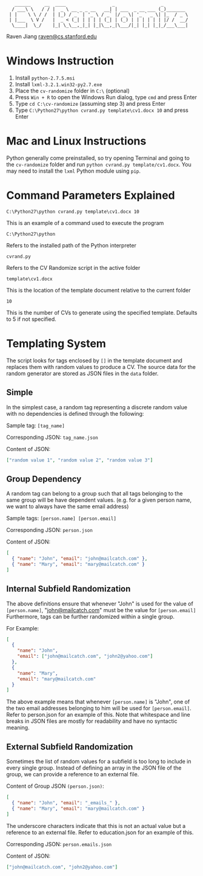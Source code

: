 ````
   ______     __  ____                 _                 _
  / ___\ \   / / |  _ \ __ _ _ __   __| | ___  _ __ ___ (_)_______
 | |    \ \ / /  | |_) / _` | '_ \ / _` |/ _ \| '_ ` _ \| |_  / _ \
 | |___  \ V /   |  _ < (_| | | | | (_| | (_) | | | | | | |/ /  __/
  \____|  \_/    |_| \_\__,_|_| |_|\__,_|\___/|_| |_| |_|_/___\___|

````

Raven Jiang
raven@cs.stanford.edu

Windows Instruction
==============================================================================

1.  Install `python-2.7.5.msi`
2.  Install `lxml-3.2.1.win32-py2.7.exe`
3.  Place the `cv-randomize` folder in `C:\` (optional)
4.  Press `Win + R` to open the Windows Run dialog, type `cmd` and press Enter
5.  Type `cd C:\cv-randomize` (assuming step 3) and press Enter
6.  Type `C:\Python27\python cvrand.py template\cv1.docx 10` and press Enter

Mac and Linux Instructions
==============================================================================

Python generally come preinstalled, so try opening Terminal and going to the
`cv-randomize` folder and run `python cvrand.py template/cv1.docx`. You may need to
install the `lxml` Python module using `pip`.

Command Parameters Explained
==============================================================================

`C:\Python27\python cvrand.py template\cv1.docx 10`

This is an example of a command used to execute the program

`C:\Python27\python`

Refers to the installed path of the Python interpreter

`cvrand.py`

Refers to the CV Randomize script in the active folder

`template\cv1.docx`

This is the location of the template document relative to the current folder

`10`

This is the number of CVs to generate using the specified template. Defaults
to 5 if not specified.

Templating System
==============================================================================

The script looks for tags enclosed by `[]` in the template document and replaces
them with random values to produce a CV. The source data for the random
generator are stored as JSON files in the `data` folder.

Simple
------------------------------------------------------------------------------

In the simplest case, a random tag representing a discrete random value with
no dependencies is defined through the following:

Sample tag:           `[tag_name]`

Corresponding JSON:   `tag_name.json`

Content of JSON:
````JSON
["random value 1", "random value 2", "random value 3"]
````

Group Dependency
------------------------------------------------------------------------------

A random tag can belong to a group such that all tags belonging to the same
group will be have dependent values. (e.g. for a given person name, we want to
always have the same email address)

Sample tags:          `[person.name] [person.email]`

Corresponding JSON:   `person.json`

Content of JSON:
````JSON
[
  { "name": "John", "email": "john@mailcatch.com" },
  { "name": "Mary", "email": "mary@mailcatch.com" }
]
````

Internal Subfield Randomization
------------------------------------------------------------------------------

The above definitions ensure that whenever "John" is used for the value of
`[person.name]`, "john@mailcatch.com" must be the value for `[person.email]`
Furthermore, tags can be further randomized within a single group.

For Example:
````JSON
[
  {
    "name": "John",
    "email": ["john@mailcatch.com", "john2@yahoo.com"]
  },
  {
    "name": "Mary",
    "email": "mary@mailcatch.com"
  }
]
````

The above example means that whenever `[person.name]` is "John", one of the two
email addresses belonging to him will be used for `[person.email]`. Refer to
person.json for an example of this. Note that whitespace and line breaks in
JSON files are mostly for readability and have no syntactic meaning.

External Subfield Randomization
------------------------------------------------------------------------------

Sometimes the list of random values for a subfield is too long to include in
every single group. Instead of defining an array in the JSON file of the
group, we can provide a reference to an external file.

Content of Group JSON `(person.json)`:
````JSON
[
  { "name": "John", "email": "_emails_" },
  { "name": "Mary", "email": "mary@mailcatch.com" }
]
````

The underscore characters indicate that this is not an actual value but a
reference to an external file. Refer to education.json for an example of this.

Corresponding JSON:   `person.emails.json`

Content of JSON:
````JSON
["john@mailcatch.com", "john2@yahoo.com"]
````
